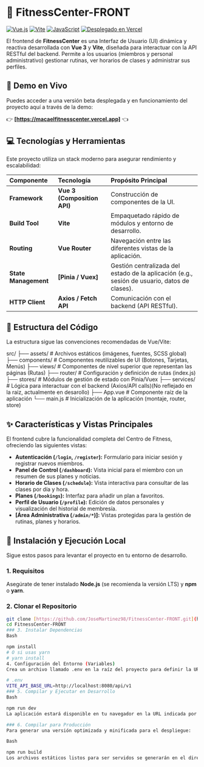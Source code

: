 # 🤸 FitnessCenter-FRONT

[![Vue.js](https://img.shields.io/badge/Vue.js-3.x-4FC08D.svg)](https://vuejs.org/)
[![Vite](https://img.shields.io/badge/Build%20Tool-Vite-646CFF.svg)](https://vitejs.dev/)
[![JavaScript](https://img.shields.io/badge/Language-JavaScript-F7DF1E.svg)](https://developer.mozilla.org/es/docs/Web/JavaScript)
[![Desplegado en Vercel](https://img.shields.io/badge/Despliegue-Vercel-000000.svg)](https://vercel.com/)

El frontend de **FitnessCenter** es una Interfaz de Usuario (UI) dinámica y reactiva desarrollada con **Vue 3** y **Vite**, diseñada para interactuar con la API RESTful del backend. Permite a los usuarios (miembros y personal administrativo) gestionar rutinas, ver horarios de clases y administrar sus perfiles.

## 🔗 Demo en Vivo

Puedes acceder a una versión beta desplegada y en funcionamiento del proyecto aquí a través de la demo:

👉 **[https://macaelfitnesscenter.vercel.app]** 👈

## 💻 Tecnologías y Herramientas

Este proyecto utiliza un stack moderno para asegurar rendimiento y escalabilidad:

| Componente | Tecnología | Propósito Principal |
| :--- | :--- | :--- |
| **Framework** | **Vue 3 (Composition API)** | Construcción de componentes de la UI. |
| **Build Tool** | **Vite** | Empaquetado rápido de módulos y entorno de desarrollo. |
| **Routing** | **Vue Router** | Navegación entre las diferentes vistas de la aplicación. |
| **State Management** | **[Pinia / Vuex]** | Gestión centralizada del estado de la aplicación (e.g., sesión de usuario, datos de clases).  |
| **HTTP Client** | **Axios / Fetch API** | Comunicación con el backend (API RESTful). |

## 📐 Estructura del Código

La estructura sigue las convenciones recomendadas de Vue/Vite:

src/
├── assets/             # Archivos estáticos (imágenes, fuentes, SCSS global)
├── components/         # Componentes reutilizables de UI (Botones, Tarjetas, Menús)
├── views/              # Componentes de nivel superior que representan las páginas (Rutas)
├── router/             # Configuración y definición de rutas (index.js)
├── stores/             # Módulos de gestión de estado con Pinia/Vuex
├── services/           # Lógica para interactuar con el backend (Axios/API calls)(No reflejado en la raiz, actualmente en desarollo)
├── App.vue             # Componente raíz de la aplicación
└── main.js             # Inicialización de la aplicación (montaje, router, store)


## ✨ Características y Vistas Principales

El frontend cubre la funcionalidad completa del Centro de Fitness, ofreciendo las siguientes vistas:

* **Autenticación (`/login`, `/register`):** Formulario para iniciar sesión y registrar nuevos miembros.
* **Panel de Control (`/dashboard`):** Vista inicial para el miembro con un resumen de sus planes y noticias.
* **Horario de Clases (`/schedule`):** Vista interactiva para consultar de las clases por día y hora.
* **Planes (`/bookings`):** Interfaz para añadir un plan a favoritos.
* **Perfil de Usuario (`/profile`):** Edición de datos personales y visualización del historial de membresía.
* **[Área Administrativa (`/admin/*`)]:** Vistas protegidas para la gestión de rutinas, planes y horarios. 

## 🚀 Instalación y Ejecución Local

Sigue estos pasos para levantar el proyecto en tu entorno de desarrollo.

### 1. Requisitos

Asegúrate de tener instalado **Node.js** (se recomienda la versión LTS) y **npm** o **yarn**.

### 2. Clonar el Repositorio

```bash
git clone [https://github.com/JoseMartinez98/FitnessCenter-FRONT.git](https://github.com/JoseMartinez98/FitnessCenter-FRONT.git)
cd FitnessCenter-FRONT
### 3. Instalar Dependencias
Bash

npm install
# O si usas yarn
# yarn install
4. Configuración del Entorno (Variables)
Crea un archivo llamado .env en la raíz del proyecto para definir la URL del backend (API REST):

# .env
VITE_API_BASE_URL=http://localhost:8080/api/v1  
### 5. Compilar y Ejecutar en Desarrollo
Bash

npm run dev
La aplicación estará disponible en tu navegador en la URL indicada por Vite (generalmente http://localhost:5173/). Incluye Hot-Module Reloading (HMR) para desarrollo rápido.

### 6. Compilar para Producción
Para generar una versión optimizada y minificada para el despliegue:

Bash

npm run build
Los archivos estáticos listos para ser servidos se generarán en el directorio /dist.
